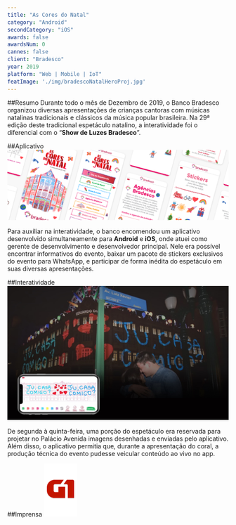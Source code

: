 ```yaml
---
title: "As Cores do Natal"
category: "Android"
secondCategory: "iOS"
awards: false
awardsNum: 0
cannes: false
client: "Bradesco"
year: 2019
platform: "Web | Mobile | IoT"
featImage: './img/bradescoNatalHeroProj.jpg'
---
```

##Resumo
Durante todo o mês de Dezembro de 2019, o Banco Bradesco organizou diversas apresentações de crianças cantoras com músicas natalinas tradicionais e clássicos da música popular brasileira. Na 29ª edição deste tradicional espetáculo natalino, a interatividade foi o diferencial com o “**Show de Luzes Bradesco**”.

##Aplicativo
![](/img/AppNatalBraOverview.png)

Para auxiliar na interatividade, o banco encomendou um aplicativo desenvolvido simultaneamente para **Android** e **iOS**, onde atuei como gerente de desenvolvimento e desenvolvedor principal. Nele era possível encontrar informativos do evento, baixar um pacote de stickers exclusivos do evento para WhatsApp, e participar de forma inédita do espetáculo em suas diversas apresentações.

##Interatividade
![](/img/bradescoNatalProposal.jpg)


De segunda à quinta-feira, uma porção do espetáculo era reservada para projetar no Palácio Avenida imagens desenhadas e enviadas pelo aplicativo. Além disso, o aplicativo permitia que, durante a apresentação do coral, a produção técnica do evento pudesse veicular conteúdo ao vivo no app.

##Imprensa
[![G1](/img/g1.png)](https://g1.globo.com/pr/parana/especial-publicitario/bradesco/noticia/2019/12/03/natal-do-bradesco-abre-as-janelas-para-um-futuro-de-cor-e-esperanca.ghtml) 